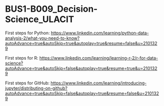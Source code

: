 # BUS1-B009_Decision-Science_ULACIT

First steps for Python:
https://www.linkedin.com/learning/python-data-analysis-2/what-you-need-to-know?autoAdvance=true&autoSkip=true&autoplay=true&resume=false&u=2101329

First steps for R:
https://www.linkedin.com/learning/learning-r-2/r-for-data-science?autoAdvance=true&autoSkip=false&autoplay=true&resume=true&u=2101329

First steps for GitHub:
https://www.linkedin.com/learning/introducing-jupyter/distributing-on-github?autoAdvance=true&autoSkip=false&autoplay=true&resume=false&u=2101329
